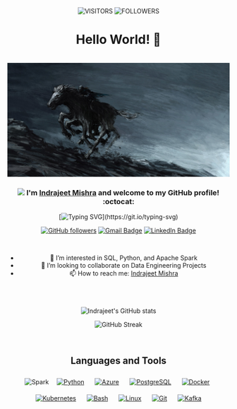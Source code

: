 <!--
**thecoddiwompler/thecoddiwompler** is a ✨ _special_ ✨ repository because its `README.md` (this file) appears on your GitHub profile.

Here are some ideas to get you started:

- 🔭 I’m currently working on ...
- 🌱 I’m currently learning ...
- 👯 I’m looking to collaborate on ...
- 🤔 I’m looking for help with ...
- 💬 Ask me about ...
- 📫 How to reach me: ...
- 😄 Pronouns: ...
- ⚡ Fun fact: ...
-->

<div align="center">

<img alt="VISITORS" src="https://komarev.com/ghpvc/?username=thecoddiwompler&style=flat&labelColor=red&logo=github&label=PROFILE+VIEWS&color=971901"/>
<img alt="FOLLOWERS" src="https://img.shields.io/github/followers/thecoddiwompler?color=971901&logo=githubb&label=FOLLOWERS"/>

<h1> Hello World! 👋 </h1>

<br>

<img src="IMG/odin.jpg" width="600">


### <img src="https://media.giphy.com/media/WUlplcMpOCEmTGBtBW/giphy.gif" width="40"> I'm [Indrajeet Mishra](https://www.linkedin.com/in/indrajeet-mishra/) and welcome to my GitHub profile! :octocat:

[![Typing SVG](https://readme-typing-svg.demolab.com?font=Noto+Sans&weight=600&size=21&duration=2000&color=000000&background=FFFFFF&center=true&vCenter=true&width=435&lines=I'm+a+Data+Engineer%2C+;an+Open-source+Contributor;+and+a+Traveller!)](https://git.io/typing-svg)

[![GitHub followers](https://img.shields.io/github/followers/thecoddiwompler?label=Follow&style=social)](https://github.com/thecoddiwompler/?tab=follow)
[![Gmail Badge](https://img.shields.io/badge/-thecoddiwompler-c14438?style=social&logo=Gmail&logoColor=red&link=mailto:mindra673@gmail.com)](mailto:mindra673@gmail.com)
[![LinkedIn Badge](https://img.shields.io/badge/-LinkedIn-blue?style=social&logo=Linkedin&logoColor=blue&link=https://www.linkedin.com/in/indrajeet-mishra/)](https://www.linkedin.com/in/indrajeet-mishra/)

<br>

<div align="center">

- 👀 I’m interested in SQL, Python, and Apache Spark
- 💞️ I’m looking to collaborate on Data Engineering Projects
- 📫 How to reach me: [Indrajeet Mishra](https://www.linkedin.com/in/indrajeet-mishra/)

</div>
<br>
<br>




![Indrajeet's GitHub stats](https://github-readme-stats.vercel.app/api?username=thecoddiwompler&show_icons=true&theme=radical)

![GitHub Streak](http://github-readme-streak-stats.herokuapp.com?user=thecoddiwompler&theme=radical&date_format=j%20M%5B%20Y%5D)

<br>

<div align="center">

## Languages and Tools  
<div align="center">  
<img title="Spark" alt="Spark" src="assets/apache_spark.svg" width="80" height="50" style="vertical-align:down; margin:4px"/>
<a href="https://www.python.org/" target="_blank"><img style="margin: 10px" src="https://profilinator.rishav.dev/skills-assets/python-original.svg" alt="Python" height="50" /></a>  
<a href="https://azure.microsoft.com/en-in/" target="_blank"><img style="margin: 10px" src="https://profilinator.rishav.dev/skills-assets/microsoft_azure-icon.svg" alt="Azure" height="50" /></a>  
<a href="https://www.postgresql.org/" target="_blank"><img style="margin: 10px" src="https://profilinator.rishav.dev/skills-assets/postgresql-original-wordmark.svg" alt="PostgreSQL" height="50" /></a>   
<a href="https://www.docker.com/" target="_blank"><img style="margin: 10px" src="https://profilinator.rishav.dev/skills-assets/docker-original-wordmark.svg" alt="Docker" height="50" /></a>  
<a href="https://kubernetes.io/" target="_blank"><img style="margin: 10px" src="https://profilinator.rishav.dev/skills-assets/kubernetes-icon.svg" alt="Kubernetes" height="50" /></a>  
<a href="https://www.gnu.org/software/bash/" target="_blank"><img style="margin: 10px" src="https://profilinator.rishav.dev/skills-assets/gnu_bash-icon.svg" alt="Bash" height="50" /></a>  
<a href="https://www.linux.org/" target="_blank"><img style="margin: 10px" src="https://profilinator.rishav.dev/skills-assets/linux-original.svg" alt="Linux" height="50" /></a>  
<a href="https://github.com/" target="_blank"><img style="margin: 10px" src="https://profilinator.rishav.dev/skills-assets/git-scm-icon.svg" alt="Git" height="50" /></a>  
<a href="https://kafka.apache.org/" target="_blank"><img style="margin: 10px" src="https://profilinator.rishav.dev/skills-assets/apache_kafka-icon.svg" alt="Kafka" height="50" /></a>  
</div>

